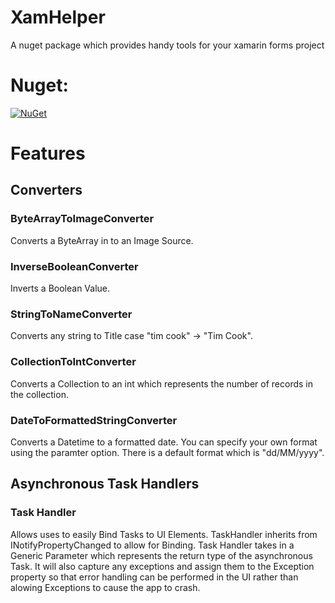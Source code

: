# XamHelper
A nuget package which provides handy tools for your xamarin forms project

# Nuget:
[![NuGet](https://img.shields.io/nuget/v/XamHelper.svg?label=NuGet)](https://www.nuget.org/packages/XamHelper) 

# Features
## Converters
### **ByteArrayToImageConverter**
Converts a ByteArray in to an Image Source.
### **InverseBooleanConverter**
Inverts a Boolean Value.
### **StringToNameConverter**
Converts any string to Title case "tim cook" -> "Tim Cook".
### **CollectionToIntConverter**
Converts a Collection to an int which represents the number of records in the collection.
### **DateToFormattedStringConverter**
Converts a Datetime to a formatted date.
You can specify your own format using the paramter option.
There is a default format which is "dd/MM/yyyy".


## Asynchronous Task Handlers
### **Task Handler**
Allows uses to easily Bind Tasks to UI Elements.
TaskHandler inherits from INotifyPropertyChanged to allow for Binding.
Task Handler takes in a Generic Parameter which represents the return type of the asynchronous Task.
It will also capture any exceptions and assign them to the Exception property so that error handling can be performed in the UI rather than alowing Exceptions to cause the app to crash.

